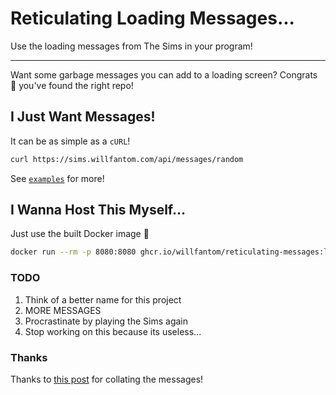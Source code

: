 # Reticulating Loading Messages...

Use the loading messages from The Sims in your program!

---

Want some garbage messages you can add to a loading screen? Congrats 🎉 you've found the right repo!

## I Just Want Messages!

It can be as simple as a `cURL`!

```bash
curl https://sims.willfantom.com/api/messages/random
```

See [`examples`](./examples) for more!

## I Wanna Host This Myself...

Just use the built Docker image 🐳

```bash
docker run --rm -p 8080:8080 ghcr.io/willfantom/reticulating-messages:latest
```

### TODO

1. Think of a better name for this project
2. MORE MESSAGES
3. Procrastinate by playing the Sims again
4. Stop working on this because its useless...

### Thanks

Thanks to [this post](https://modthesims.info/showthread.php?t=331011) for collating the messages!
